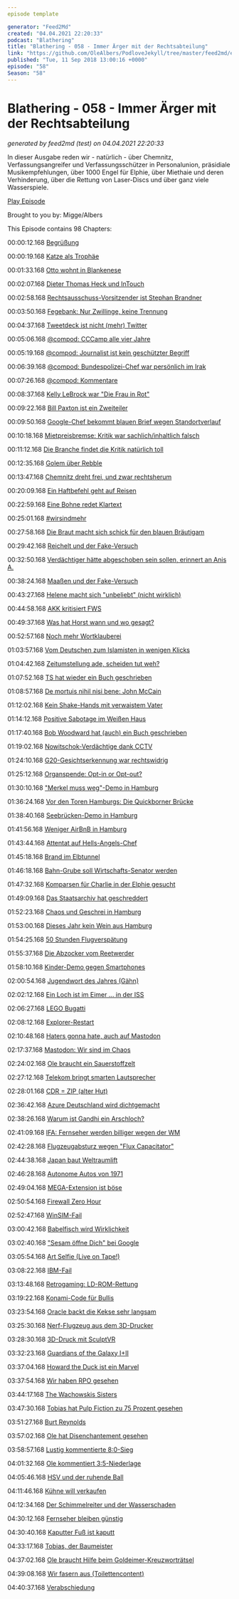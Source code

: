 ```yaml
---
episode template

generator: "Feed2Md"
created: "04.04.2021 22:20:33"
podcast: "Blathering"
title: "Blathering - 058 - Immer Ärger mit der Rechtsabteilung"
link: "https://github.com/OleAlbers/PodloveJekyll/tree/master/feed2md/example/export/seasons/3/2018/9/Blathering___058___Immer_Ärger_mit_der_Rechtsabteilung.md"
published: "Tue, 11 Sep 2018 13:00:16 +0000"
episode: "58"
Season: "58"
---
```


# Blathering - 058 - Immer Ärger mit der Rechtsabteilung
_generated by feed2md (test) on 04.04.2021 22:20:33_

In dieser Ausgabe reden wir - natürlich - über Chemnitz, Verfassungsangreifer und Verfassungsschützer in Personalunion, präsidiale Musikempfehlungen, über 1000 Engel für Elphie, über Miethaie und deren Verhinderung, über die Rettung von Laser-Discs und über ganz viele Wasserspiele.

[Play Episode](https://www.blathering.de/podlove/file/549/s/feed/c/mp3/blathering_058.mp3)

Brought to you by: Migge/Albers

This Episode contains 98 Chapters:


00:00:12.168 [Begrüßung]()

00:00:19.168 [Katze als Trophäe](https://twitter.com/tmigge/status/1039379699854716928)

00:01:33.168 [Otto wohnt in Blankenese](https://de.wikipedia.org/wiki/Hamburg-Blankenese)

00:02:07.168 [Dieter Thomas Heck und InTouch](https://uebermedien.de/30805/totgeklickt-die-bestatter-von-bauers-intouch/)

00:02:58.168 [Rechtsausschuss-Vorsitzender ist Stephan Brandner](https://meedia.de/2017/12/12/drohung-gegen-antifa-staatsanwaltschaft-prueft-macheten-tweets-von-afd-politiker-stephan-brandner/)

00:03:50.168 [Fegebank: Nur Zwillinge, keine Trennung](https://www.shz.de/regionales/hamburg/zwillinge-fuer-hamburgs-zweite-buergermeisterin-katharina-fegebank-id20393562.html)

00:04:37.168 [Tweetdeck ist nicht (mehr) Twitter](https://en.wikipedia.org/wiki/TweetDeck)

00:05:06.168 [@compod: CCCamp alle vier Jahre](https://de.wikipedia.org/wiki/Chaos_Communication_Camp)

00:05:19.168 [@compod: Journalist ist kein geschützter Begriff](https://de.wikipedia.org/wiki/Presseausweis#Seit_2018)

00:06:39.168 [@compod: Bundespolizei-Chef war persönlich im Irak](http://www.faz.net/aktuell/gesellschaft/kriminalitaet/strafverteidiger-zeigt-bundespolizei-chef-an-15636859.html)

00:07:26.168 [@compod: Kommentare]()

00:08:37.168 [Kelly LeBrock war "Die Frau in Rot"](https://de.wikipedia.org/wiki/Kelly_LeBrock)

00:09:22.168 [Bill Paxton ist ein Zweiteiler](https://de.wikipedia.org/wiki/Bill_Paxton)

00:09:50.168 [Google-Chef bekommt blauen Brief wegen Standortverlauf](https://www.zdnet.de/88340587/standortverfolgung-justizminister-kontaktiert-google-chef/)

00:10:18.168 [Mietpreisbremse: Kritik war sachlich/inhaltlich falsch](https://www.welt.de/finanzen/immobilien/article181343630/Mietpreisbremse-Oekonomen-machen-bei-Kritik-schweren-Fehler.html)

00:11:12.168 [Die Branche findet die Kritik natürlich toll](https://www.haufe.de/immobilien/wirtschaft_politik/Expertengremium-empfiehlt-Abschaffung-der-Mietpreisbremse_84342_467618.html)

00:12:35.168 [Golem über Rebble](https://www.golem.de/news/rebble-im-test-meine-pebble-lebt-wieder-1809-136367.html)

00:13:47.168 [Chemnitz dreht frei, und zwar rechtsherum](https://twitter.com/amhass/status/1034397583370866688)

00:20:09.168 [Ein Haftbefehl geht auf Reisen](https://twitter.com/PatrickGensing/status/1035213279189237760)

00:22:59.168 [Eine Bohne redet Klartext](https://twitter.com/stammtischphilo/status/1034564276659388416)

00:25:01.168 [#wirsindmehr](https://www.tagesschau.de/inland/deutschlandtrend-683.html)

00:27:58.168 [Die Braut macht sich schick für den blauen Bräutigam](https://twitter.com/stammtischphilo/status/1038358502996160514)

00:29:42.168 [Reichelt und der Fake-Versuch](https://www.t-online.de/nachrichten/deutschland/gesellschaft/id_84390810/konzert-in-chemnitz-hitlergruss-verdacht-bei-feine-sahne-fischfilet-saenger-.html)

00:32:50.168 [Verdächtiger hätte abgeschoben sein sollen, erinnert an Anis A.](https://www.tagesspiegel.de/berlin/fall-anis-amri-bundesverfassungsschutz-wollte-v-mann-in-amris-umfeld-verheimlichen/22975844.html)

00:38:24.168 [Maaßen und der Fake-Versuch](http://faktenfinder.tagesschau.de/inland/maasen-video-chemnitz-101.html)

00:43:27.168 [Helene macht sich "unbeliebt" (nicht wirklich)](https://threadreaderapp.com/thread/1037125661222215680.html)

00:44:58.168 [AKK kritisiert FWS](http://www.fr.de/politik/feine-sahne-fischfilet-kramp-karrenbauer-fand-festival-einfach-nur-wow-a-1576317)

00:49:37.168 [Was hat Horst wann und wo gesagt?](https://www.merkur.de/politik/wirbel-um-bierzelt-rede-ein-heikler-satz-holt-seehofer-ein-wie-war-es-wirklich-zr-10222689.html)

00:52:57.168 [Noch mehr Wortklauberei](https://bildblog.de/101718/migration-oder-migrationsfrage-was-ist-fuer-horst-seehofer-die-mutter-aller-probleme/)

01:03:57.168 [Vom Deutschen zum Islamisten in wenigen Klicks](https://www.berliner-kurier.de/berlin/polizei-und-justiz/u7-messerattacke-wie-das-netz-aus-einem-strammen-deutschen-einen-islamisten-macht-31234222)

01:04:42.168 [Zeitumstellung ade, scheiden tut weh?](http://www.spiegel.de/politik/ausland/sommerzeit-jean-claude-juncker-will-zeitumstellung-in-der-eu-kippen-a-1225857.html)

01:07:52.168 [TS hat wieder ein Buch geschrieben](https://www.dwdl.de/hoffzumsonntag/68541/sarrazin_trump_und_die_medien_ah_ein_stoeckchen/)

01:08:57.168 [De mortuis nihil nisi bene: John McCain](https://youtu.be/4ahjLKag4kc)

01:12:02.168 [Kein Shake-Hands mit verwaistem Vater](https://www.theguardian.com/law/2018/sep/04/parkland-father-rejects-white-house-excuses-after-kavanaugh-fails-to-shake-hands)

01:14:12.168 [Positive Sabotage im Weißen Haus](https://www.nytimes.com/2018/09/05/opinion/trump-white-house-anonymous-resistance.html)

01:17:40.168 [Bob Woodward hat (auch) ein Buch geschrieben](https://www.zeit.de/politik/ausland/2018-09/donald-trump-fear-bob-woodward)

01:19:02.168 [Nowitschok-Verdächtige dank CCTV](https://www.kuechenstud.io/lagedernation/2018/09/07/ldn109-chemnitz-organspende-mietpreisbremse-nowitschok-attacke-tuerkei-mesale-tolu/?t=54:40,1:01:12)

01:24:10.168 [G20-Gesichtserkennung war rechtswidrig](https://netzpolitik.org/2018/soko-schwarzer-block-hamburger-datenschutzbeauftragter-haelt-gesichtserkennung-fuer-rechtswidrig/)

01:25:12.168 [Organspende: Opt-in or Opt-out?](https://www.kuechenstud.io/lagedernation/2018/09/07/ldn109-chemnitz-organspende-mietpreisbremse-nowitschok-attacke-tuerkei-mesale-tolu/?t=38:55,49:59)

01:30:10.168 ["Merkel muss weg"-Demo in Hamburg](https://www.abendblatt.de/hamburg/article215249647/Verfassungsschutz-AfD-hat-Kontakt-zu-Rechtsextremen.html)

01:36:24.168 [Vor den Toren Hamburgs: Die Quickborner Brücke](https://twitter.com/stammtischphilo/status/1034773525163323392)

01:38:40.168 [Seebrücken-Demo in Hamburg](https://www.zeit.de/gesellschaft/zeitgeschehen/2018-09/seebruecke-demonstration-seenotrettung-fluechtlinge-berlin-hamburg)

01:41:56.168 [Weniger AirBnB in Hamburg](https://ddiv.de/hp91027/Hamburg-geht-gegen-illegale-Ferienwohnungen-vor.htm)

01:43:44.168 [Attentat auf Hells-Angels-Chef](http://www.goettinger-tageblatt.de/Nachrichten/Panorama/Schiesserei-auf-St.-Pauli-Attentat-auf-Hells-Angels-Chef)

01:45:18.168 [Brand im Elbtunnel](https://www.ardmediathek.de/tv/Hamburg-Journal/Lastwagen-f%C3%A4ngt-im-Elbtunnel-Feuer/NDR-Fernsehen/Video?bcastId=25231214&documentId=55400292)

01:46:18.168 [Bahn-Grube soll Wirtschafts-Senator werden](https://www.mopo.de/hamburg/politik/nach-ruecktrittsankuendigung-grube-statt-horch--eine--win-win-situation--31239346)

01:47:32.168 [Komparsen für Charlie in der Elphie gesucht](https://www.abendblatt.de/hamburg/article215266651/Hollywood-Actionfilm-in-Hamburg-1000-Komparsen-gesucht.html)

01:49:09.168 [Das Staatsarchiv hat geschreddert](https://taz.de/!5529873/)

01:52:23.168 [Chaos und Geschrei in Hamburg](https://www.mopo.de/hamburg/in-der-innenstadt-zalando-outlet-eroeffnet-in-hamburg-31184416)

01:53:00.168 [Dieses Jahr kein Wein aus Hamburg](https://www.ndr.de/fernsehen/sendungen/hamburg_journal/Weintrauben-am-Stintfang-gestohlen,hamj71764.html)

01:54:25.168 [50 Stunden Flugverspätung](https://www1.wdr.de/nachrichten/westfalen-lippe/small-planet-paderborn-flieger-rhodos-100.html)

01:55:37.168 [Die Abzocker vom Reetwerder](https://www.hinzundkunzt.de/die-abzocker-vom-reetwerder/)

01:58:10.168 [Kinder-Demo gegen Smartphones](http://www.spiegel.de/lebenundlernen/schule/hamburg-emil-macht-kinder-demo-gegen-nervige-smartphones-a-1226876.html)

02:00:54.168 [Jugendwort des Jahres (Gähn)](https://de.wikipedia.org/wiki/Jugendwort_des_Jahres_(Deutschland))

02:02:12.168 [Ein Loch ist im Eimer … in der ISS](http://www.gerhardkowalski.com/?p=16562)

02:06:27.168 [LEGO Bugatti](https://plus.google.com/u/0/+OleAlbers/posts/Lq8kS96fbW8)

02:08:12.168 [Explorer-Restart](https://plus.google.com/+OleAlbers/posts/VQqcbPf8VJB)

02:10:48.168 [Haters gonna hate, auch auf Mastodon](https://wir.muessenreden.de/2018/09/04/wmr-131-the-wikigeeks-inception/#t=51:50)

02:17:37.168 [Mastodon: Wir sind im Chaos](https://chaosradio.ccc.de/cr249.html)

02:24:02.168 [Ole braucht ein Sauerstoffzelt](https://plus.google.com/+OleAlbers/posts/Jixc8k4nAhu)

02:27:12.168 [Telekom bringt smarten Lautsprecher](https://www.heise.de/newsticker/meldung/Telekom-bringt-Smart-Speaker-auf-den-deutschen-Markt-4152129.html)

02:28:01.168 [CDR = ZIP (alter Hut)](https://twitter.com/tmigge/status/1034804612350586880)

02:36:42.168 [Azure Deutschland wird dichtgemacht](https://www.heise.de/newsticker/meldung/Auslaufmodell-Microsoft-Cloud-Deutschland-4152650.html)

02:38:26.168 [Warum ist Gandhi ein Arschloch?](https://plus.google.com/u/0/+OleAlbers/posts/GqAmZRiU1ns)

02:41:09.168 [IFA: Fernseher werden billiger wegen der WM](https://www.heise.de/newsticker/meldung/TV-Preise-im-Sinkflug-auch-OLEDs-werden-langsam-erschwinglich-4146760.html)

02:42:28.168 [Flugzeugabsturz wegen "Flux Capacitator"](https://www.planeandpilotmag.com/article/video-reporter-hilariously-pranked-by-pilot/)

02:44:38.168 [Japan baut Weltraumlift](https://www.wired.de/article/eine-japanische-universitaet-plant-einen-weltraumaufzug-test)

02:46:28.168 [Autonome Autos von 1971](https://twitter.com/tmigge/status/1037047968707371009)

02:49:04.168 [MEGA-Extension ist böse](https://twitter.com/stammtischphilo/status/1037098859263131653)

02:50:54.168 [Firewall Zero Hour](https://plus.google.com/u/0/+OleAlbers/posts/FyQcDf6XN9X)

02:52:47.168 [WinSIM-Fail](https://twitter.com/tmigge/status/1037233618052108288)

03:00:42.168 [Babelfisch wird Wirklichkeit](https://plus.google.com/u/0/+OleAlbers/posts/iYD1L1zJYb5)

03:02:40.168 ["Sesam öffne Dich" bei Google](https://www.zdnet.de/88341267/google-campus-ingenieur-knackt-elektronische-tuerschloesser/)

03:05:54.168 [Art Selfie (Live on Tape!)](https://www.netzpiloten.de/art-selfie-google/)

03:08:22.168 [IBM-Fail](https://chaos.social/@Stammtischphilosoph/100678685882253188)

03:13:48.168 [Retrogaming: LD-ROM-Rettung](https://threadreaderapp.com/thread/1037790196757090304.html)

03:19:22.168 [Konami-Code für Bullis](https://www.t-online.de/finanzen/boerse/news/id_84383170/vw-abgasmanipulationen-betreffen-auch-benziner.html)

03:23:54.168 [Oracle backt die Kekse sehr langsam](https://chaos.social/@Stammtischphilosoph/100683414216494259)

03:25:30.168 [Nerf-Flugzeug aus dem 3D-Drucker](https://chaos.social/@Stammtischphilosoph/100680437498417173)

03:28:30.168 [3D-Druck mit SculptVR](https://chaos.social/@Stammtischphilosoph/100675644563123081)

03:32:23.168 [Guardians of the Galaxy I+II](https://de.wikipedia.org/wiki/Guardians_of_the_Galaxy)

03:37:04.168 [Howard the Duck ist ein Marvel](https://de.wikipedia.org/wiki/Howard_%E2%80%93_Ein_tierischer_Held)

03:37:54.168 [Wir haben RPO gesehen](https://de.wikipedia.org/wiki/Ready_Player_One_(Film))

03:44:17.168 [The Wachowskis Sisters](https://en.wikipedia.org/wiki/The_Wachowskis)

03:47:30.168 [Tobias hat Pulp Fiction zu 75 Prozent gesehen](https://de.wikipedia.org/wiki/Pulp_Fiction)

03:51:27.168 [Burt Reynolds](https://de.wikipedia.org/wiki/Burt_Reynolds)

03:57:02.168 [Ole hat Disenchantement gesehen](https://de.wikipedia.org/wiki/Disenchantment)

03:58:57.168 [Lustig kommentierte 8:0-Sieg](http://www.fussball.de/spiel/tus-berne-2-lemsahl-1/-/spiel/023R65QMP4000000VS54898DVTVU1VI3#!/section/course)

04:01:32.168 [Ole kommentiert 3:5-Niederlage](http://millerntor.hamburg/2018/09/helau/)

04:05:46.168 [HSV und der ruhende Ball](http://hurz.me/uo)

04:11:46.168 [Kühne will verkaufen](https://www.sport1.de/fussball/2-bundesliga/2018/09/hamburger-sv-investor-klaus-michael-kuehne-will-anteile-verkaufen)

04:12:34.168 [Der Schimmelreiter und der Wasserschaden](https://de.wikipedia.org/wiki/Opferanode)

04:30:12.168 [Fernseher bleiben günstig](https://www.t-online.de/sport/fussball/id_84421654/deutschland-gegen-peru-spiel-gedreht-dfb-elf-erkaempft-sich-den-sieg-.html)

04:30:40.168 [Kaputter Fuß ist kaputt](https://www.djoglobal.de/arzt/aircast-airgo.html)

04:33:17.168 [Tobias, der Baumeister](https://de.wikipedia.org/wiki/Bohrhammer#Elektrischer_Bohrhammer)

04:37:02.168 [Ole braucht Hilfe beim Goldeimer-Kreuzworträtsel](https://www.goldeimer.de/goldeimer-kreuzwortraetsel/)

04:39:08.168 [Wir fasern aus (Toilettencontent)]()

04:40:37.168 [Verabschiedung]()


